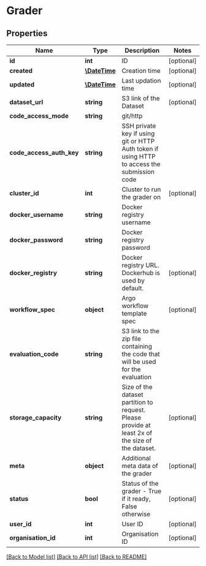# Grader

## Properties
Name | Type | Description | Notes
------------ | ------------- | ------------- | -------------
**id** | **int** | ID | [optional] 
**created** | [**\DateTime**](\DateTime.md) | Creation time | [optional] 
**updated** | [**\DateTime**](\DateTime.md) | Last updation time | [optional] 
**dataset_url** | **string** | S3 link of the Dataset | [optional] 
**code_access_mode** | **string** | git/http | 
**code_access_auth_key** | **string** | SSH private key if using git or HTTP Auth token if using HTTP to access the submission code | 
**cluster_id** | **int** | Cluster to run the grader on | [optional] 
**docker_username** | **string** | Docker registry username | 
**docker_password** | **string** | Docker registry password | 
**docker_registry** | **string** | Docker registry URL. Dockerhub is used by default. | [optional] 
**workflow_spec** | **object** | Argo workflow template spec | [optional] 
**evaluation_code** | **string** | S3 link to the zip file containing the code that will be used for the evaluation | 
**storage_capacity** | **string** | Size of the dataset partition to request. Please provide at least 2x of the size of the dataset. | [optional] 
**meta** | **object** | Additional meta data of the grader | [optional] 
**status** | **bool** | Status of the grader - True if it ready, False otherwise | [optional] 
**user_id** | **int** | User ID | [optional] 
**organisation_id** | **int** | Organisation ID | [optional] 

[[Back to Model list]](../README.md#documentation-for-models) [[Back to API list]](../README.md#documentation-for-api-endpoints) [[Back to README]](../README.md)


